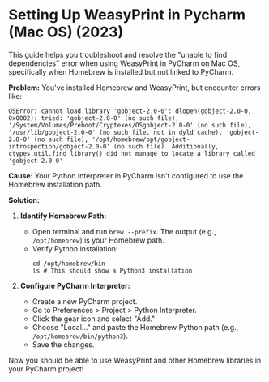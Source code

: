 # Setting Up WeasyPrint in Pycharm (Mac OS) (2023)

This guide helps you troubleshoot and resolve the "unable to find dependencies" error when using WeasyPrint in PyCharm on Mac OS, specifically when Homebrew is installed but not linked to PyCharm.

**Problem:** You've installed Homebrew and WeasyPrint, but encounter errors like:
```
OSError: cannot load library 'gobject-2.0-0': dlopen(gobject-2.0-0, 0x0002): tried: 'gobject-2.0-0' (no such file), '/System/Volumes/Preboot/Cryptexes/OSgobject-2.0-0' (no such file), '/usr/lib/gobject-2.0-0' (no such file, not in dyld cache), 'gobject-2.0-0' (no such file), '/opt/homebrew/opt/gobject-introspection/gobject-2.0-0' (no such file). Additionally, ctypes.util.find_library() did not manage to locate a library called 'gobject-2.0-0'
```

**Cause:** Your Python interpreter in PyCharm isn't configured to use the Homebrew installation path.

**Solution:**

1. **Identify Homebrew Path:**
    * Open terminal and run `brew --prefix`. The output (e.g., `/opt/homebrew`) is your Homebrew path.
    * Verify Python installation:
        ```
        cd /opt/homebrew/bin
        ls # This should show a Python3 installation
        ```

2. **Configure PyCharm Interpreter:**
    * Create a new PyCharm project.
    * Go to Preferences > Project > Python Interpreter.
    * Click the gear icon and select "Add."
    * Choose "Local..." and paste the Homebrew Python path (e.g., `/opt/homebrew/bin/python3`).
    * Save the changes.

Now you should be able to use WeasyPrint and other Homebrew libraries in your PyCharm project!
